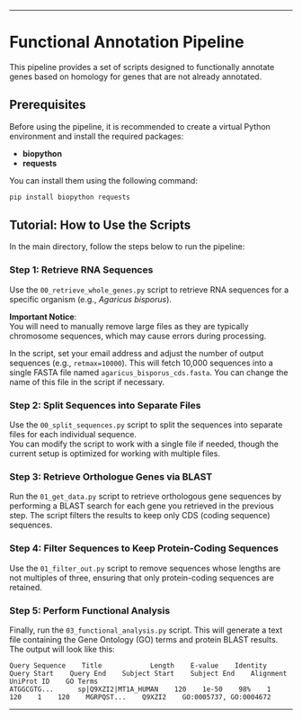 
---

# Functional Annotation Pipeline

This pipeline provides a set of scripts designed to functionally annotate genes based on homology for genes that are not already annotated.

## Prerequisites

Before using the pipeline, it is recommended to create a virtual Python environment and install the required packages: 

- **biopython**
- **requests**

You can install them using the following command:

```bash
pip install biopython requests
```

## Tutorial: How to Use the Scripts

In the main directory, follow the steps below to run the pipeline:

### Step 1: Retrieve RNA Sequences

Use the `00_retrieve_whole_genes.py` script to retrieve RNA sequences for a specific organism (e.g., *Agaricus bisporus*).

**Important Notice**:  
You will need to manually remove large files as they are typically chromosome sequences, which may cause errors during processing.

In the script, set your email address and adjust the number of output sequences (e.g., `retmax=10000`). This will fetch 10,000 sequences into a single FASTA file named `agaricus_bisporus_cds.fasta`. You can change the name of this file in the script if necessary.

### Step 2: Split Sequences into Separate Files

Use the `00_split_sequences.py` script to split the sequences into separate files for each individual sequence.  
You can modify the script to work with a single file if needed, though the current setup is optimized for working with multiple files.

### Step 3: Retrieve Orthologue Genes via BLAST

Run the `01_get_data.py` script to retrieve orthologous gene sequences by performing a BLAST search for each gene you retrieved in the previous step. The script filters the results to keep only CDS (coding sequence) sequences.

### Step 4: Filter Sequences to Keep Protein-Coding Sequences

Use the `01_filter_out.py` script to remove sequences whose lengths are not multiples of three, ensuring that only protein-coding sequences are retained.

### Step 5: Perform Functional Analysis

Finally, run the `03_functional_analysis.py` script. This will generate a text file containing the Gene Ontology (GO) terms and protein BLAST results. The output will look like this:

```
Query Sequence    Title            Length    E-value    Identity    Query Start    Query End    Subject Start    Subject End    Alignment    UniProt ID    GO Terms
ATGGCGTG...      sp|Q9XZI2|MT1A_HUMAN    120    1e-50    98%    1    120    1    120    MGRPQST...    Q9XZI2    GO:0005737, GO:0004672
```

---

